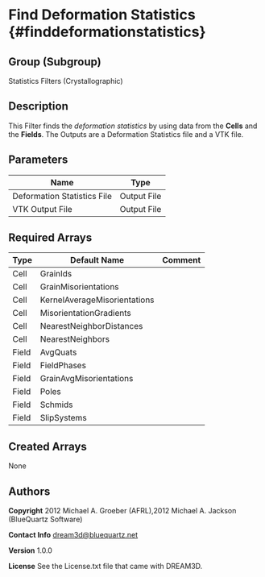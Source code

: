 Find Deformation Statistics {#finddeformationstatistics}
======

## Group (Subgroup) ##
Statistics Filters (Crystallographic)

## Description ##
This Filter finds the _deformation statistics_ by using data from the __Cells__ and the __Fields__. 
The Outputs are a Deformation Statistics file and a VTK file.

## Parameters ##

| Name | Type |
|------|------|
| Deformation Statistics File | Output File |
| VTK Output File | Output File |

## Required Arrays ##

| Type | Default Name | Comment |
|------|--------------|---------|
| Cell | GrainIds |  |
| Cell | GrainMisorientations |  |
| Cell | KernelAverageMisorientations |  |
| Cell | MisorientationGradients |  |
| Cell | NearestNeighborDistances |  |
| Cell | NearestNeighbors |  |
| Field | AvgQuats |  |
| Field | FieldPhases |  |
| Field | GrainAvgMisorientations |  |
| Field | Poles |  |
| Field | Schmids |  |
| Field | SlipSystems |  |

## Created Arrays ##
None

## Authors ##


**Copyright** 2012 Michael A. Groeber (AFRL),2012 Michael A. Jackson (BlueQuartz Software)

**Contact Info** dream3d@bluequartz.net

**Version** 1.0.0

**License**  See the License.txt file that came with DREAM3D.



